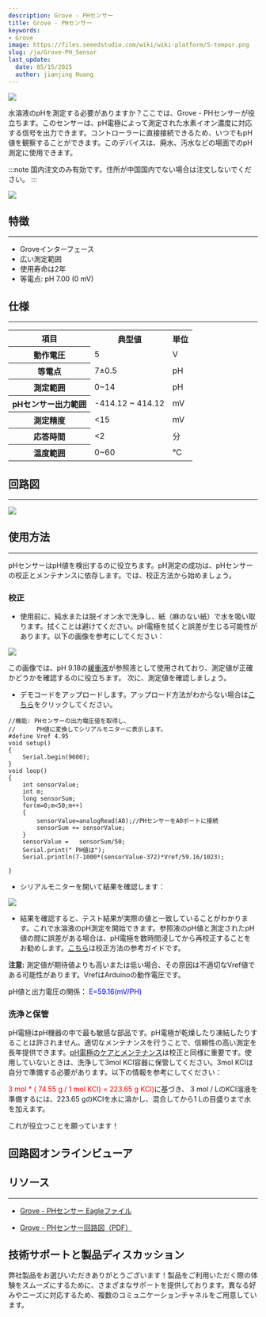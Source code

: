 ```yaml
---
description: Grove - PHセンサー
title: Grove - PHセンサー
keywords:
- Grove
image: https://files.seeedstudio.com/wiki/wiki-platform/S-tempor.png
slug: /ja/Grove-PH_Sensor
last_update:
  date: 05/15/2025
  author: jianjing Huang
---
```



<!-- ---
name: Grove - PHセンサー
category: センサー
bzurl: https://www.seeedstudio.com/Grove-PH-Sensor-p-1564.html
oldwikiname:  Grove - PHセンサー
prodimagename: Phsensor.jpg
surveyurl: https://www.research.net/r/Grove_PH_Sensor
sku:  101020065
--- -->
![](https://files.seeedstudio.com/wiki/Grove-PH_Sensor/img/Phsensor.jpg)

水溶液のpHを測定する必要がありますか？ここでは、Grove - PHセンサーが役立ちます。このセンサーは、pH電極によって測定された水素イオン濃度に対応する信号を出力できます。コントローラーに直接接続できるため、いつでもpH値を観察することができます。このデバイスは、廃水、汚水などの場面でのpH測定に使用できます。

:::note
国内注文のみ有効です。住所が中国国内でない場合は注文しないでください。
:::

[![](https://files.seeedstudio.com/wiki/Seeed-WiKi/docs/images/300px-Get_One_Now_Banner-ragular.png)](https://www.seeedstudio.com/Grove-PH-Sensor-p-1564.html)

## 特徴

---

* Groveインターフェース
* 広い測定範囲
* 使用寿命は2年
* 等電点: pH 7.00 (0 mV)

## 仕様

---
<center>
<table cellspacing="0" width="80%">
  <tbody>
    <tr>
      <th scope="col">項目</th>
      <th scope="col">典型値</th>
      <th scope="col">単位</th>
    </tr>
    <tr>
      <th scope="row">動作電圧</th>
      <td>5</td>
      <td>V</td>
    </tr>
    <tr>
      <th scope="row">等電点</th>
      <td>7±0.5</td>
      <td>pH</td>
    </tr>
    <tr>
      <th scope="row">測定範囲</th>
      <td>0~14</td>
      <td>pH</td>
    </tr>
    <tr>
      <th scope="row">pHセンサー出力範囲</th>
      <td>-414.12 ~ 414.12</td>
      <td>mV</td>
    </tr>
    <tr>
      <th scope="row">測定精度</th>
      <td>&lt;15</td>
      <td>mV</td>
    </tr>
    <tr>
      <th scope="row">応答時間</th>
      <td>&lt;2</td>
      <td>分</td>
    </tr>
    <tr>
      <th scope="row">温度範囲</th>
      <td>0~60</td>
      <td>℃</td>
    </tr>
  </tbody>
</table></center>

## 回路図

---
![](https://files.seeedstudio.com/wiki/Grove-PH_Sensor/img/PH_Sensor_Schematic.jpg)

## 使用方法

---
pHセンサーはpH値を検出するのに役立ちます。pH測定の成功は、pHセンサーの校正とメンテナンスに依存します。では、校正方法から始めましょう。

### 校正

* 使用前に、純水または脱イオン水で洗浄し、紙（麻のない紙）で水を吸い取ります。拭くことは避けてください。pH電極を拭くと誤差が生じる可能性があります。以下の画像を参考にしてください：

![](https://files.seeedstudio.com/wiki/Grove-PH_Sensor/img/PH_Sensor_Usage.jpg)

この画像では、pH 9.18の[緩衝液](http://www.chemguide.co.uk/physical/acidbaseeqia/buffers.html)が参照液として使用されており、測定値が正確かどうかを確認するのに役立ちます。
次に、測定値を確認しましょう。

* デモコードをアップロードします。アップロード方法がわからない場合は[こちら](/ja/Upload_Code)をクリックしてください。

```
//機能: PHセンサーの出力電圧値を取得し、
//      PH値に変換してシリアルモニターに表示します。
#define Vref 4.95
void setup()
{
    Serial.begin(9600);
}
void loop()
{
    int sensorValue;
    int m;
    long sensorSum;
    for(m=0;m<50;m++)
    {
        sensorValue=analogRead(A0);//PHセンサーをA0ポートに接続
        sensorSum += sensorValue;
    }
    sensorValue =   sensorSum/50;
    Serial.print(" PH値は");
    Serial.println(7-1000*(sensorValue-372)*Vref/59.16/1023);

}
```

* シリアルモニターを開いて結果を確認します：

![](https://files.seeedstudio.com/wiki/Grove-PH_Sensor/img/PH_Sensor_result.jpg)

* 結果を確認すると、テスト結果が実際の値と一致していることがわかります。これで水溶液のpH測定を開始できます。参照液のpH値と測定されたpH値の間に誤差がある場合は、pH電極を数時間浸してから再校正することをお勧めします。[こちら](http://www.ehow.com/how_4796148_calibrate-ph-meter.html)は校正方法の参考ガイドです。

**注意:** 測定値が期待値よりも高いまたは低い場合、その原因は不適切なVref値である可能性があります。VrefはArduinoの動作電圧です。

pH値と出力電圧の関係：
<font color="blue">E=59.16(mV/PH)</font>

### 洗浄と保管

pH電極はpH機器の中で最も敏感な部品です。pH電極が乾燥したり凍結したりすることは許されません。適切なメンテナンスを行うことで、信頼性の高い測定を長年提供できます。[pH電極のケアとメンテナンス](http://www.eutechinst.com/techtips/tech-tips26.htm)は校正と同様に重要です。使用していないときは、洗浄して3mol KCl容器に保管してください。3mol KClは自分で準備する必要があります。以下の情報を参考にしてください：

<font color="red">3 mol * ( 74.55 g / 1 mol KCl) = 223.65 g KCl)</font>に基づき、
3 mol / LのKCl溶液を準備するには、223.65 gのKClを水に溶かし、混合してから1 Lの目盛りまで水を加えます。

これが役立つことを願っています！

## 回路図オンラインビューア

<div className="altium-ecad-viewer" data-project-src="https://files.seeedstudio.com/wiki/Grove-PH_Sensor/res/Grove-PH_Sensor_Eagle_File.zip" style={{borderRadius: '0px 0px 4px 4px', height: 500, borderStyle: 'solid', borderWidth: 1, borderColor: 'rgb(241, 241, 241)', overflow: 'hidden', maxWidth: 1280, maxHeight: 700, boxSizing: 'border-box'}}>
</div>

## リソース

---

* [Grove - PHセンサー Eagleファイル](https://files.seeedstudio.com/wiki/Grove-PH_Sensor/res/Grove-PH_Sensor_Eagle_File.zip)

* [Grove - PHセンサー回路図（PDF）](https://files.seeedstudio.com/wiki/Grove-PH_Sensor/res/Grove-PH_Sensor_v1.0.pdf)

## 技術サポートと製品ディスカッション

弊社製品をお選びいただきありがとうございます！製品をご利用いただく際の体験をスムーズにするために、さまざまなサポートを提供しております。異なる好みやニーズに対応するため、複数のコミュニケーションチャネルをご用意しています。

<div class="button_tech_support_container">
<a href="https://forum.seeedstudio.com/" class="button_forum"></a> 
<a href="https://www.seeedstudio.com/contacts" class="button_email"></a>
</div>

<div class="button_tech_support_container">
<a href="https://discord.gg/eWkprNDMU7" class="button_discord"></a> 
<a href="https://github.com/Seeed-Studio/wiki-documents/discussions/69" class="button_discussion"></a>
</div>
